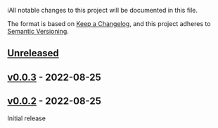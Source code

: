 iAll notable changes to this project will be documented in this file.

The format is based on [Keep a Changelog](https://keepachangelog.com/en/1.0.0/),
and this project adheres to [Semantic Versioning](https://semver.org/spec/v2.0.0.html).

## [Unreleased]

## [v0.0.3] - 2022-08-25

## [v0.0.2] - 2022-08-25

Initial release

[Unreleased]: https://github.com/seemiller/build-tooling/compare/v0.0.3...HEAD

[v0.0.3]: https://github.com/seemiller/build-tooling/compare/v0.0.2...v0.0.3

[v0.0.2]: https://github.com/seemiller/build-tooling/compare/f321091abac5c40edb9320d5fc5369827c230990...v0.0.2
